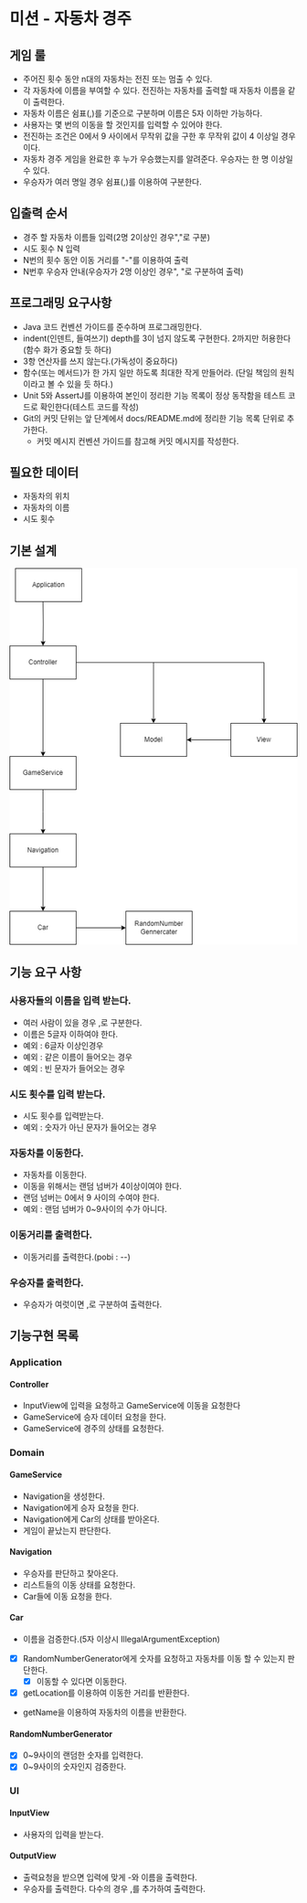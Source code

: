 # 미션 - 자동차 경주

## 게임 룰

- 주어진 횟수 동안 n대의 자동차는 전진 또는 멈출 수 있다.
- 각 자동차에 이름을 부여할 수 있다. 전진하는 자동차를 출력할 때 자동차 이름을 같이 출력한다.
- 자동차 이름은 쉼표(,)를 기준으로 구분하며 이름은 5자 이하만 가능하다.
- 사용자는 몇 번의 이동을 할 것인지를 입력할 수 있어야 한다.
- 전진하는 조건은 0에서 9 사이에서 무작위 값을 구한 후 무작위 값이 4 이상일 경우이다.
- 자동차 경주 게임을 완료한 후 누가 우승했는지를 알려준다. 우승자는 한 명 이상일 수 있다.
- 우승자가 여러 명일 경우 쉼표(,)를 이용하여 구분한다.

## 입출력 순서

- 경주 할 자동차 이름들 입력(2명 2이상인 경우","로 구분)
- 시도 횟수 N 입력
- N번의 횟수 동안 이동 거리를 "-"를 이용하여 출력
- N번후 우승자 안내(우승자가 2명 이상인 경우", "로 구분하여 출력)

## 프로그래밍 요구사항

- Java 코드 컨벤션 가이드를 준수하며 프로그래밍한다.
- indent(인덴트, 들여쓰기) depth를 3이 넘지 않도록 구현한다. 2까지만 허용한다(함수 화가 중요할 듯 하다)
- 3항 연산자를 쓰지 않는다.(가독성이 중요하다)
- 함수(또는 메서드)가 한 가지 일만 하도록 최대한 작게 만들어라. (단일 책임의 원칙이라고 볼 수 있을 듯 하다.)
- Unit 5와 AssertJ를 이용하여 본인이 정리한 기능 목록이 정상 동작함을 테스트 코드로 확인한다(테스트 코드를 작성)
- Git의 커밋 단위는 앞 단계에서 docs/README.md에 정리한 기능 목록 단위로 추가한다.
  - 커밋 메시지 컨벤션 가이드를 참고해 커밋 메시지를 작성한다.

## 필요한 데이터

- 자동차의 위치
- 자동차의 이름
- 시도 횟수

## 기본 설계

![Alt RacingGameUML](./images/racingcarUML-2.png)

## 기능 요구 사항
### 사용자들의 이름을 입력 받는다.
- 여러 사람이 있을 경우 ,로 구분한다.
- 이름은 5글자 이하여야 한다.
- 예외 : 6글자 이상인경우
- 예외 : 같은 이름이 들어오는 경우
- 예외 : 빈 문자가 들어오는 경우

### 시도 횟수를 입력 받는다.
- 시도 횟수를 입력받는다.
- 예외 : 숫자가 아닌 문자가 들어오는 경우

### 자동차를 이동한다.
- 자동차를 이동한다.
- 이동을 위해서는 랜덤 넘버가 4이상이여야 한다.
- 랜덤 넘버는 0에서 9 사이의 수여야 한다.
- 예외 : 랜덤 넘버가 0~9사이의 수가 아니다.

### 이동거리를 출력한다.
- 이동거리를 출력한다.(pobi : --)

### 우승자를 출력한다.
- 우승자가 여럿이면 ,로 구분하여 출력한다.

## 기능구현 목록
### Application

#### Controller
- InputView에 입력을 요청하고 GameService에 이동을 요청한다
- GameService에 승자 데이터 요청을 한다.
- GameService에 경주의 상태를 요청한다.

### Domain

#### GameService
- Navigation을 생성한다.
- Navigation에게 승자 요청을 한다.
- Navigation에게 Car의 상태를 받아온다.
- 게임이 끝났는지 판단한다.

#### Navigation
- 우승자를 판단하고 찾아온다.
- 리스트들의 이동 상태를 요청한다.
- Car들에 이동 요청을 한다.

#### Car
- 이름을 검증한다.(5자 이상시 IllegalArgumentException)
-[x] RandomNumberGenerator에게 숫자를 요청하고 자동차를 이동 할 수 있는지 판단한다.
  -[x] 이동할 수 있다면 이동한다.
-[x] getLocation를 이용하여 이동한 거리를 반환한다.
- getName을 이용하여 자동차의 이름을 반환한다.

#### RandomNumberGenerator
-[x] 0~9사이의 랜덤한 숫자를 입력한다.
-[x] 0~9사이의 숫자인지 검증한다.

### UI

#### InputView
- 사용자의 입력을 받는다.

#### OutputView
- 출력요청을 받으면 입력에 맞게 -와 이름을 출력한다.
- 우승자를 출력한다. 다수의 경우 ,를 추가하여 출력한다.

